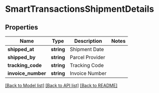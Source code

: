 # SmartTransactionsShipmentDetails

## Properties
Name | Type | Description | Notes
------------ | ------------- | ------------- | -------------
**shipped_at** | **string** | Shipment Date | 
**shipped_by** | **string** | Parcel Provider | 
**tracking_code** | **string** | Tracking Code | 
**invoice_number** | **string** | Invoice Number | 

[[Back to Model list]](../README.md#documentation-for-models) [[Back to API list]](../README.md#documentation-for-api-endpoints) [[Back to README]](../README.md)


